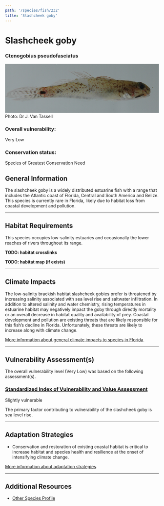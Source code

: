 ```yaml
---
path: '/species/fish/232'
title: 'Slashcheek goby'
---
```


# Slashcheek goby

### Ctenogobius pseudofasciatus

<div id="TopSection">

<div class="header-photo"><img src="232.jpg" alt="Photo for Slashcheek goby"/>
<figcaption>Photo: Dr J. Van Tassell</figcaption></div>

<div>

### Overall vulnerability:

<div class="vulnerability vulnerability-low">Very Low</div>

### Conservation status:

Species of Greatest Conservation Need

</div>
</div>

## General Information

The slashcheek goby is a widely distributed estuarine fish with a range that includes the Atlantic coast of Florida, Central and South America and Belize.  This species is currently rare in Florida, likely due to habitat loss from coastal development and pollution.

<hr />

## Habitat Requirements



This species occupies low-salinity estuaries and occasionally the lower reaches of rivers throughout its range.

**TODO: habitat crosslinks**

**TODO: habitat map (if exists)**

<hr />

## Climate Impacts

The low-salinity brackish habitat slashcheek gobies prefer is threatened by increasing salinity associated with sea level rise and saltwater infiltration.  In addition to altered salinity and water chemistry, rising temperatures in estuarine habitat may negatively impact the goby through directly mortality or an overall decrease in habitat quality and availability of prey.  Coastal development and pollution are existing threats that are likely responsible for this fish’s decline in Florida.  Unfortunately, these threats are likely to increase along with climate change.

[More information about general climate impacts to species in Florida](/impacts/species).



<hr />

## Vulnerability Assessment(s)

The overall vulnerability level (Very Low) was based on the following assessment(s).
#### 
<div class="vulnerability-header">
<h3><a href="/impacts/vulnerability/sivva/species">Standardized Index of Vulnerability and Value Assessment</a></h3>
<div class="vulnerability vulnerability-slight">Slightly vulnerable</div>
</div> 

The primary factor contributing to vulnerability of the slashcheek goby is sea level rise.


<hr />

## Adaptation Strategies

- Conservation and restoration of existing coastal habitat is critical to increase habitat and species health and resilience at the onset of intensifying climate change.

[More information about adaptation strategies](/strategies).

<hr />


## Additional Resources

- [Other Species Profile](http://www.fishbase.se/summary/3863)
